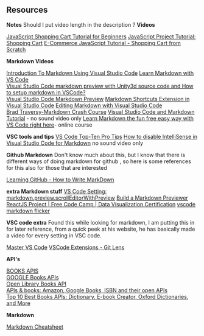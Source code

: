 
## Resources
**Notes**
Should I put video length in the description ?
**Videos**

[JavaScript Shopping Cart Tutorial for Beginners](https://www.youtube.com/watch?v=YeFzkC2awTM)
[JavaScript Project Tutorial: Shopping Cart](https://www.youtube.com/watch?v=q_TZhCWbS3I&t=399s)
[E-Commerce JavaScript Tutorial - Shopping Cart from Scratch](https://www.youtube.com/watch?v=023Psne_-_4)  

**Markdown Videos**

[Introduction To Markdown Using Visual Studio Code](https://www.youtube.com/watch?v=pTCROLZLhDM&t=546s)
[Learn Markdown with VS Code](https://www.youtube.com/watch?v=H3ZiKX6NvcA)  
[Visual Studio Code markdown preview with Unity3d source code and How to setup markdown in VSCode?](https://www.youtube.com/watch?v=1lFL7pPh5pU)  
[Visual Studio Code Markdown Preview](https://www.youtube.com/watch?v=d9_8e3LrrCI)
[Markdown Shortcuts Extension in Visual Studio Code](https://www.youtube.com/watch?v=sgd8mORgbTw&t=26s)
[Editing Markdown with Visual Studio Code](https://www.youtube.com/watch?v=x1Mkh77ZIXo)  
[Brad Traversy-Markdown Crash Course](https://www.youtube.com/watch?v=HUBNt18RFbo) 
[Visual Studio Code and Markdown Tutorial](https://www.youtube.com/watch?v=10p-GjYantc) - no sound video only
[Learn Markdown the fun free easy way with VS Code right here](https://alansimpson.me/vscode/markdown)- online course

**VSC tools and tips**
[VS Code Top-Ten Pro Tips](https://www.youtube.com/watch?v=u21W_tfPVrY&t=204s)
[How to disable IntelliSense in Visual Studio Code for Markdown](https://www.youtube.com/watch?v=uEF0jffuqgg) no sound video only 
 

**Github Markdown**
Don't know much about this, but I know that there is different ways of doing markdown for github , so here is some references for this also for those that are interested 

[Learning GitHub - How to Write MarkDown](https://www.youtube.com/watch?v=eJojC3lSkwg)

**extra Markdown stuff**
[VS Code Setting: markdown.preview.scrollEditorWithPreview](https://www.youtube.com/watch?v=hzU8tR_nZ3o)
[Build a Markdown Previewer ReactJS Project | Free Code Camp | Data Visualization Certification](https://www.youtube.com/watch?v=N7Mrj0WrvnM)
[vscode markdown flicker](https://www.youtube.com/watch?v=NLesTwh-NRI)

**VSC code extra**
Found this while looking for markdown, I am putting this in for later reference, from a quick peek at his website, he has basically made a video for every setting in VSC code.
 
[Master VS Code](https://www.youtube.com/channel/UCAVNclj3DbLvdJE5CUHfumg)
[VSCode Extensions - Git Lens](https://www.youtube.com/watch?v=RU-_0cgyGyI&t=4s)


**API's**   

[BOOKS APIS](https://www.programmableweb.com/category/books/api)  
[GOOGLE Books APIs](https://developers.google.com/books)  
[Open Library Books API](https://openlibrary.org/dev/docs/api/books)  
[APIs & books: Amazon, Google Books, ISBN and their open APIs](https://bbvaopen4u.com/en/actualidad/apis-books-amazon-google-books-isbn-and-their-open-apis)  
[Top 10 Best Books APIs: Dictionary, E-book Creator, Oxford Dictionaries, and More](https://blog.api.rakuten.net/top-10-best-books-apis/)


**Markdown**

[Markdown Cheatsheet](https://www.youtube.com/redirect?v=1lFL7pPh5pU&event=video_description&redir_token=rDiMYMKdaJzBIXhk5-6jGuQAVIl8MTU3NjE1Mzg4MkAxNTc2MDY3NDgy&q=https%3A%2F%2Fgithub.com%2Fadam-p%2Fmarkdown-here%2Fwiki%2FMarkdown-Cheatsheet)

